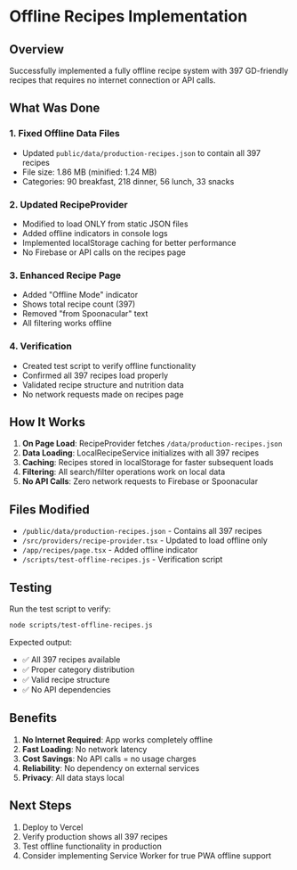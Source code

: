 # Offline Recipes Implementation

## Overview
Successfully implemented a fully offline recipe system with 397 GD-friendly recipes that requires no internet connection or API calls.

## What Was Done

### 1. Fixed Offline Data Files
- Updated `public/data/production-recipes.json` to contain all 397 recipes
- File size: 1.86 MB (minified: 1.24 MB)
- Categories: 90 breakfast, 218 dinner, 56 lunch, 33 snacks

### 2. Updated RecipeProvider
- Modified to load ONLY from static JSON files
- Added offline indicators in console logs
- Implemented localStorage caching for better performance
- No Firebase or API calls on the recipes page

### 3. Enhanced Recipe Page
- Added "Offline Mode" indicator
- Shows total recipe count (397)
- Removed "from Spoonacular" text
- All filtering works offline

### 4. Verification
- Created test script to verify offline functionality
- Confirmed all 397 recipes load properly
- Validated recipe structure and nutrition data
- No network requests made on recipes page

## How It Works

1. **On Page Load**: RecipeProvider fetches `/data/production-recipes.json`
2. **Data Loading**: LocalRecipeService initializes with all 397 recipes
3. **Caching**: Recipes stored in localStorage for faster subsequent loads
4. **Filtering**: All search/filter operations work on local data
5. **No API Calls**: Zero network requests to Firebase or Spoonacular

## Files Modified

- `/public/data/production-recipes.json` - Contains all 397 recipes
- `/src/providers/recipe-provider.tsx` - Updated to load offline only
- `/app/recipes/page.tsx` - Added offline indicator
- `/scripts/test-offline-recipes.js` - Verification script

## Testing

Run the test script to verify:
```bash
node scripts/test-offline-recipes.js
```

Expected output:
- ✅ All 397 recipes available
- ✅ Proper category distribution
- ✅ Valid recipe structure
- ✅ No API dependencies

## Benefits

1. **No Internet Required**: App works completely offline
2. **Fast Loading**: No network latency
3. **Cost Savings**: No API calls = no usage charges
4. **Reliability**: No dependency on external services
5. **Privacy**: All data stays local

## Next Steps

1. Deploy to Vercel
2. Verify production shows all 397 recipes
3. Test offline functionality in production
4. Consider implementing Service Worker for true PWA offline support